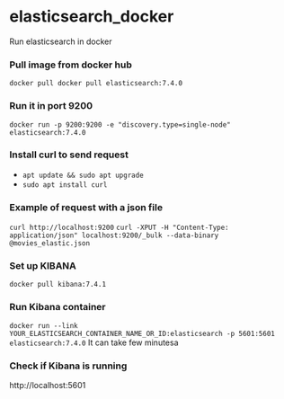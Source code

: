 # elasticsearch_docker
Run elasticsearch in docker

### Pull image from docker hub 
```docker pull docker pull elasticsearch:7.4.0 ```

### Run it in port 9200
```docker run -p 9200:9200 -e "discovery.type=single-node" elasticsearch:7.4.0```

### Install curl to send request 

- ```apt update && sudo apt upgrade```
- ```sudo apt install curl```

### Example of request with a json file

```curl http://localhost:9200```
```curl -XPUT -H "Content-Type: application/json" localhost:9200/_bulk --data-binary @movies_elastic.json```


### Set up KIBANA

```docker pull kibana:7.4.1```


### Run Kibana container

```docker run --link YOUR_ELASTICSEARCH_CONTAINER_NAME_OR_ID:elasticsearch -p 5601:5601 elasticsearch:7.4.0```
It can take few minutesa

### Check if Kibana is running
http://localhost:5601
